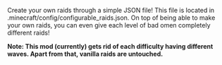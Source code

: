 Create your own raids through a simple JSON file! This file is located in .minecraft/config/configurable_raids.json. On top of being able to make your own raids, you can even give each level of bad omen completely different raids!

**Note: This mod (currently) gets rid of each difficulty having different waves. Apart from that, vanilla raids are untouched.**
